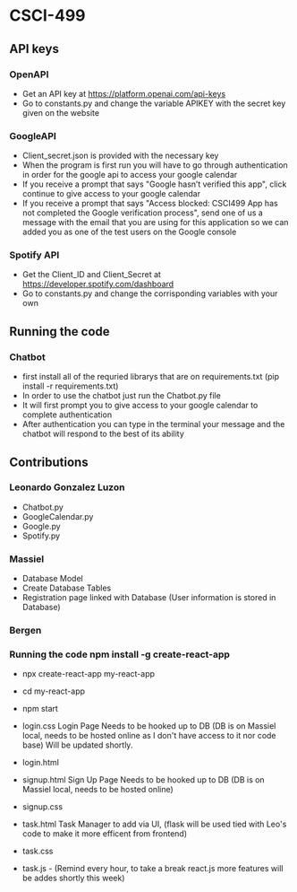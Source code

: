 # CSCI-499

## API keys
### OpenAPI
- Get an API key at https://platform.openai.com/api-keys
- Go to constants.py and change the variable APIKEY with the secret key given on the website

### GoogleAPI
- Client_secret.json is provided with the necessary key
- When the program is first run you will have to go through authentication in order for the 
google api to access your google calendar
- If you receive a prompt that says "Google hasn’t verified this app", click continue to give 
access to your google calendar
- If you receive a prompt that says "Access blocked: CSCI499 App has not completed the Google 
verification process", send one of us a message with the email that you are using for this application
so we can added you as one of the test users on the Google console

### Spotify API
- Get the Client_ID and Client_Secret at https://developer.spotify.com/dashboard
- Go to constants.py and change the corrisponding variables with your own

## Running the code
### Chatbot
- first install all of the requried librarys that are on requirements.txt (pip install -r requirements.txt)
- In order to use the chatbot just run the Chatbot.py file
- It will first prompt you to give access to your google calendar to complete authentication
- After authentication you can type in the terminal your message and the chatbot will respond to 
the best of its ability

## Contributions
### Leonardo Gonzalez Luzon
- Chatbot.py
- GoogleCalendar.py
- Google.py
- Spotify.py

### Massiel
- Database Model
- Create Database Tables
- Registration page linked with Database (User information is stored in Database)

### Bergen

### Running the code npm install -g create-react-app
- npx create-react-app my-react-app
- cd my-react-app
- npm start


- login.css Login Page Needs to be hooked up to DB (DB is on Massiel local, needs to be hosted online as I don't have access to it nor code base) Will be updated shortly.
- login.html
- signup.html Sign Up Page Needs to be hooked up to DB (DB is on Massiel local, needs to be hosted online)
- signup.css
- task.html Task Manager to add via UI, (flask will be used tied with Leo's code to make it more efficent from frontend)
- task.css
- task.js - (Remind every hour, to take a break react.js more features will be addes shortly this week)

